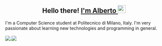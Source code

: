 <h2 align="center">Hello there! <a href="https://albertomosconi.it" >I'm Alberto <img src="https://media.giphy.com/media/hvRJCLFzcasrR4ia7z/giphy.gif" width="25px"></a></h2>
<p>I'm a Computer Science student at Politecnico di Milano, Italy. I'm very passionate about learning new technologies and programming in general.</p>

<a href="https://github.com/albertomosconi" >
<img align="center" src="https://github-readme-stats.vercel.app/api?username=albertomosconi&hide_border=true&show_icons=true&hide=prs,issues&count_private=true" />
</a>
<a href="https://github.com/albertomosconi?tab=repositories" >
<img align="center" src="https://github-readme-stats.vercel.app/api/top-langs/?username=albertomosconi&hide_border=true&layout=compact" />
</a>
